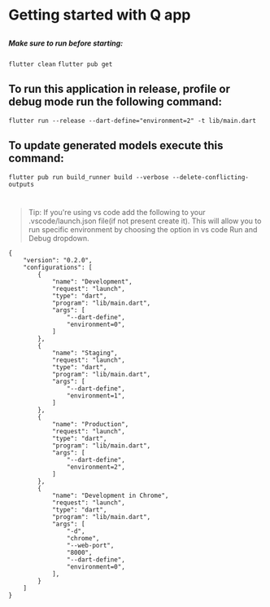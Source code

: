 # Getting started with Q app
##
##### Make sure to run before starting:
``` flutter clean ```
``` flutter pub get ```
## To run this application in release, profile or debug mode run the following command:
```flutter run --release --dart-define="environment=2" -t lib/main.dart```
## To update generated models execute this command:
```flutter pub run build_runner build --verbose --delete-conflicting-outputs```
#
> Tip: If you're using vs code add the following to your .vscode/launch.json file(if not present create it). This will allow you to run specific environment by choosing the option in vs code Run and Debug dropdown.
```
{
    "version": "0.2.0",
    "configurations": [
        {
            "name": "Development",
            "request": "launch",
            "type": "dart",
            "program": "lib/main.dart",
            "args": [
                "--dart-define",
                "environment=0",
            ]
        },
        {
            "name": "Staging",
            "request": "launch",
            "type": "dart",
            "program": "lib/main.dart",
            "args": [
                "--dart-define",
                "environment=1",
            ]
        },
        {
            "name": "Production",
            "request": "launch",
            "type": "dart",
            "program": "lib/main.dart",
            "args": [
                "--dart-define",
                "environment=2",
            ]
        },
        {
            "name": "Development in Chrome",
            "request": "launch",
            "type": "dart",
            "program": "lib/main.dart",
            "args": [
                "-d",
                "chrome",
                "--web-port",
                "8000",
                "--dart-define",
                "environment=0",
            ],
        }
    ]
}
```